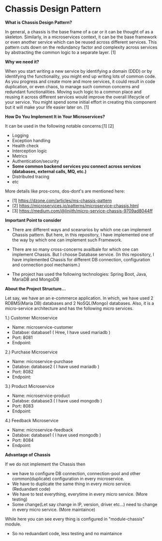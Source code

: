 # Chassis Design Pattern

**What is Chassis Design Pattern?**

In general, a chassis is the base frame of a car or it can be thought of as a skeleton. Similarly, in a microservices context, it can be the base framework or even another service which can be reused across different services. This pattern cuts down on the redundancy factor and complexity across services by abstracting the common logic to a separate layer. [1]

**Why we need it?**

When you start writing a new service by identifying a domain (DDD) or by identifying the functionality, you might end up writing lots of common code. As you progress and create more and more services, it could result in code duplication, or even chaos, to manage such common concerns and redundant functionalities. Moving such logic to a common place and reusing it across different services would improve the overall lifecycle of your service. You might spend some initial effort in creating this component but it will make your life easier later on. [1]

**How Do You Implement It in Your Microservices?**

It can be used in the following notable concerns:[1] [2]
- Logging
- Exception handling
- Health check
- Interception logic
- Metrics
- Authentication/security
- **Some common backend services you connect across services (databases, external calls, MQ, etc.)**
- Distributed tracing
- etc

More details like pros-cons, dos-dont's are mentioned here:

- [1] https://dzone.com/articles/ms-chassis-pattern
- [2] https://microservices.io/patterns/microservice-chassis.html
- [3] https://medium.com/@linjith/micro-service-chassis-9709ad8044ff



**Important Point to consider**

- There are different ways and sceanarios by which one can implement Chassis pattern. But here, in this repository, I have implemented one of the way by which one can implement such Framework. 

- There are so many cross-concerns availbale for which one can implement Chassis. But I choose Database service. (In this repository, I have implemented Chassis for different DB connection, configuration and connection pool mechanism.)

- The project has used the following technologies: Spring Boot, Java, MariaDB and MongoDB


**About the Project Structure...**

Let say, we have an an e-commerce application. In which, we have used 2 RDBMS(Maria DB) databases and 2 NoSQL(Mongo) databases. Also, it is a micro-service architecture and has the following micro services.

1.) Customer Microservice
- Name: microservice-customer
- Databse: database1 ( Hree, I have used mariadb )
- Port: 8081
- Endpoint: 

2.) Purchase Microservice
- Name: microservice-purchase
- Databse: database2 ( I have used mariadb )
- Port: 8082
- Endpoint: 

3.) Product Microservice
- Name: microservice-product
- Databse: database3 ( I have used mongodb )
- Port: 8083
- Endpoint: 

4.) Feedback Microservice
- Name: microservice-feedback
- Databse: database1 ( I have used mongodb )
- Port: 8084
- Endpoint: 


**Advantage of Chassis**

If we do not implement the Chassis then 
- we have to configure DB connection, connection-pool and other common(duplicate) configuration in every microservice.
- We have to duplicate the same thing in every micro service. (Reduandant code)
- We have to test everything, everytime in every micro service. (More testing)
- Some change(Let say change in IP, version, driver etc...) need to change in every micro service. (More maintaince)

While here you can see every thing is configured in "module-chassis" module.
- So no reduandant code, less testing and no maintaince
